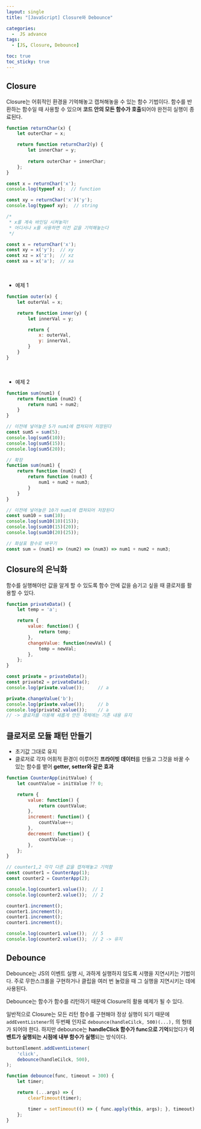 ```yaml
---
layout: single
title: "[JavaScript] Closure와 Debounce"

categories:
  -  JS advance
tags:
  - [JS, Closure, Debounce]

toc: true
toc_sticky: true
---
```


## Closure

Closure는 어휘적인 환경을 기억해놓고 캡쳐해놓을 수 있는 함수 기법이다.
함수를 반환하는 함수일 때 사용할 수 있으며 **코드 안의 모든 함수가 호출**되어야 완전히 실행이 종료된다.


```js
function returnChar(x) {
    let outerChar = x;

    return function returnChar2(y) {
        let innerChar = y;
        
        return outerChar + innerChar;
    };
}

const x = returnChar('x');
console.log(typeof x);  // function

const xy = returnChar('x')('y');
console.log(typeof xy);  // string

/* 
 * x를 계속 바인딩 시켜놓자!
 * 어디서나 x를 사용하면 이전 값을 기억해놓는다
 */

const x = returnChar('x');
const xy = x('y');  // xy
const xz = x('z');  // xz
const xa = x('a');  // xa
```

<br>

- 예제 1

```js
function outer(x) {
    let outerVal = x;

    return function inner(y) {
        let innerVal = y;

        return {
            x: outerVal,
            y: innerVal,
        }
    }
}
```

<br>

- 예제 2

```js
function sum(num1) {
    return function (num2) {
        return num1 + num2;
    }
}

// 이전에 넣어놓은 5가 num1에 캡쳐되어 저장된다
const sum5 = sum(5);
console.log(sum5(10));
console.log(sum5(15));
console.log(sum5(20));
```

```js
// 확장
function sum(num1) {
    return function (num2) {
        return function (num3) {
            num1 + num2 + num3;
        }
    }
}

// 이전에 넣어놓은 10가 num1에 캡쳐되어 저장된다
const sum10 = sum(10);
console.log(sum10(10)(15));
console.log(sum10(15)(20));
console.log(sum10(20)(25));
```

```js
// 화살표 함수로 바꾸기
const sum = (num1) => (num2) => (num3) => num1 + num2 + num3;
```

## Closure의 은닉화

함수를 실행해야만 값을 알게 할 수 있도록 함수 안에 값을 숨기고 싶을 때 클로저를 활용할 수 있다.

```js
function privateData() {
    let temp = 'a';

    return {
        value: function() {
            return temp;
        },
        changeValue: function(newVal) {
            temp = newVal;
        },
    };
}

const private = privateData();
const private2 = privateData();
console.log(private.value());     // a

private.changeValue('b');
console.log(private.value());     // b
console.log(private2.value());    // a
// -> 클로저를 이용해 새롭게 만든 객체에는 기존 내용 유지
```

## 클로저로 모듈 패턴 만들기

- 초기값 그대로 유지
- 클로저로 각자 어휘적 환경이 이루어진 **프라이빗 데이터**를 만들고 그것을 바꿀 수 있는 함수를 뱉어 **getter, setter와 같은 효과**

```js
function CounterApp(initValue) {
    let countValue = initValue ?? 0;

    return {
        value: function() {
            return countValue;
        },
        increment: function() {
            countValue++;
        },
        decrement: function() {
            countValue--;
        },
    };
}
```

```js
// counter1,2 각각 다른 값을 캡쳐해놓고 기억함
const counter1 = CounterApp(1);
const counter2 = CounterApp(2);

console.log(counter1.value());  // 1
console.log(counter2.value());  // 2

counter1.increment();
counter1.increment();
counter1.increment();
counter1.increment();

console.log(counter1.value());  // 5
console.log(counter2.value());  // 2 -> 유지
```

## Debounce

Debounce는 JS의 이벤트 실행 시, 과하게 실행하지 않도록 시행을 지연시키는 기법이다. 주로 무한스크롤을 구현하거나 클립을 여러 번 눌렀을 때 그 실행을 지연시키는 데에 사용된다.

Debounce는 함수가 함수를 리턴하기 때문에 Closure의 활용 예제가 될 수 있다.

일반적으로 Closure는 모든 리턴 함수를 구현해야 정상 실행이 되기 때문에 `addEventListener`의 두번째 인자로 `debounce(handleCilck, 500)(...),` 의 형태가 되어야 한다. 하지만 debounce는 **handleClick 함수가 func으로 기억**되었다가 **이벤트가 실행되는 시점에 내부 함수가 실행**되는 방식이다.


```js
buttonElement.addEventListener(
    'click',
    debounce(handleCilck, 500),
);

function debounce(func, timeout = 300) {
    let timer;

    return (...args) => {
        clearTimeout(timer);

        timer = setTimeout(() => { func.apply(this, args); }, timeout)
    };
}
```
